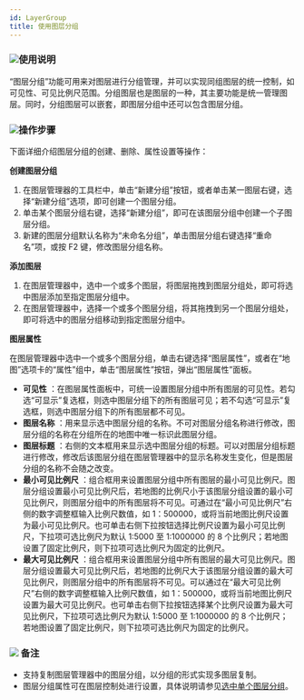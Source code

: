 ```yaml
---
id: LayerGroup
title: 使用图层分组
---
```

### ![](../../img/read.gif)使用说明

“图层分组”功能可用来对图层进行分组管理，并可以实现同组图层的统一控制，如可见性、可见比例尺范围。分组图层也是图层的一种，其主要功能是统一管理图层。同时，分组图层可以嵌套，即图层分组中还可以包含图层分组。

### ![](../../img/read.gif)操作步骤

下面详细介绍图层分组的创建、删除、属性设置等操作：

**创建图层分组**

1. 在图层管理器的工具栏中，单击“新建分组”按钮，或者单击某一图层右键，选择“新建分组”选项，即可创建一个图层分组。
2. 单击某个图层分组右键，选择“新建分组”，即可在该图层分组中创建一个子图层分组。
3. 新建的图层分组默认名称为“未命名分组”，单击图层分组右键选择“重命名”项，或按 F2 键，修改图层分组名称。

**添加图层**

1. 在图层管理器中，选中一个或多个图层，将图层拖拽到图层分组处，即可将选中图层添加至指定图层分组中。
2. 在图层管理器中，选择一个或多个图层分组，将其拖拽到另一个图层分组处，即可将选中的图层分组移动到指定图层分组中。

**图层属性**

在图层管理器中选中一个或多个图层分组，单击右键选择“图层属性”，或者在“地图”选项卡的“属性”组中，单击“图层属性”按钮，弹出“图层属性”面板。

* **可见性** ：在图层属性面板中，可统一设置图层分组中所有图层的可见性。若勾选“可显示”复选框，则选中图层分组下的所有图层可见；若不勾选“可显示”复选框，则选中图层分组下的所有图层都不可见。
* **图层名称** ：用来显示选中图层分组的名称。不可对图层分组名称进行修改，图层分组的名称在分组所在的地图中唯一标识此图层分组。
* **图层标题** ：右侧的文本框用来显示选中图层分组的标题。可以对图层分组标题进行修改，修改后该图层分组在图层管理器中的显示名称发生变化，但是图层分组的名称不会随之改变。 
* **最小可见比例尺** ：组合框用来设置图层分组中所有图层的最小可见比例尺。图层分组设置最小可见比例尺后，若地图的比例尺小于该图层分组设置的最小可见比例尺，则图层分组中的所有图层将不可见。可通过在“最小可见比例尺”右侧的数字调整框输入比例尺数值，如 1：500000，或将当前地图比例尺设置为最小可见比例尺。也可单击右侧下拉按钮选择比例尺设置为最小可见比例尺，下拉项可选比例尺为默认 1:5000 至 1:1000000 的 8 个比例尺；若地图设置了固定比例尺，则下拉项可选比例尺为固定的比例尺。
* **最大可见比例尺** ：组合框用来设置图层分组中所有图层的最大可见比例尺。图层分组设置最大可见比例尺后，若地图的比例尺大于该图层分组设置的最大可见比例尺，则图层分组中的所有图层将不可见。可以通过在“最大可见比例尺”右侧的数字调整框输入比例尺数值，如 1：500000，或将当前地图比例尺设置为最大可见比例尺。也可单击右侧下拉按钮选择某个比例尺设置为最大可见比例尺，下拉项可选比例尺为默认 1:5000 至 1:1000000 的 8 个比例尺；若地图设置了固定比例尺，则下拉项可选比例尺为固定的比例尺。

### ![](../../img/note.png) 备注

* 支持复制图层管理器中的图层分组，以分组的形式实现多图层复制。
* 图层分组属性可在图层控制处进行设置，具体说明请参见[选中单个图层分组](SingleLayerGroup.html)。



